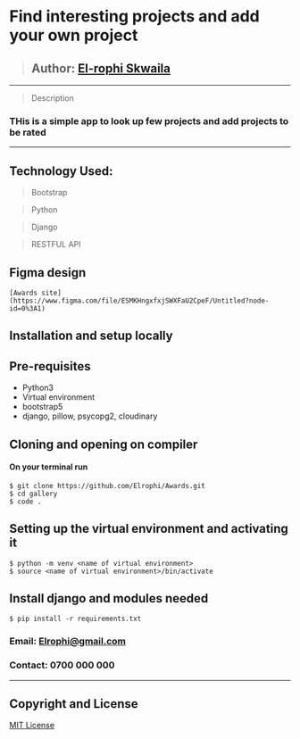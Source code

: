 # Find interesting projects and add your own project
>## Author: [El-rophi Skwaila](https://github.com/Elrophi/Awards)

---

>Description
### THis is a simple app to look up few projects and add projects to be rated
---

## Technology Used: 
>Bootstrap

>Python

>Django

>RESTFUL API

## Figma design
    [Awards site](https://www.figma.com/file/ESMKHngxfxjSWXFaU2CpeF/Untitled?node-id=0%3A1)

## Installation and setup locally
## Pre-requisites
- Python3
- Virtual environment
- bootstrap5
- django, pillow, psycopg2, cloudinary 

## Cloning and opening on compiler
#### On your terminal run

    $ git clone https://github.com/Elrophi/Awards.git
    $ cd gallery
    $ code .

##  Setting up the virtual environment and activating it
    $ python -m venv <name of virtual environment>
    $ source <name of virtual environment>/bin/activate

##  Install django and modules needed
    $ pip install -r requirements.txt

### Email: Elrophi@gmail.com
### Contact: 0700 000 000

---

## Copyright and License
[MIT License](https://github.com/Elrophi/Awards/blob/master/LICENSE)  